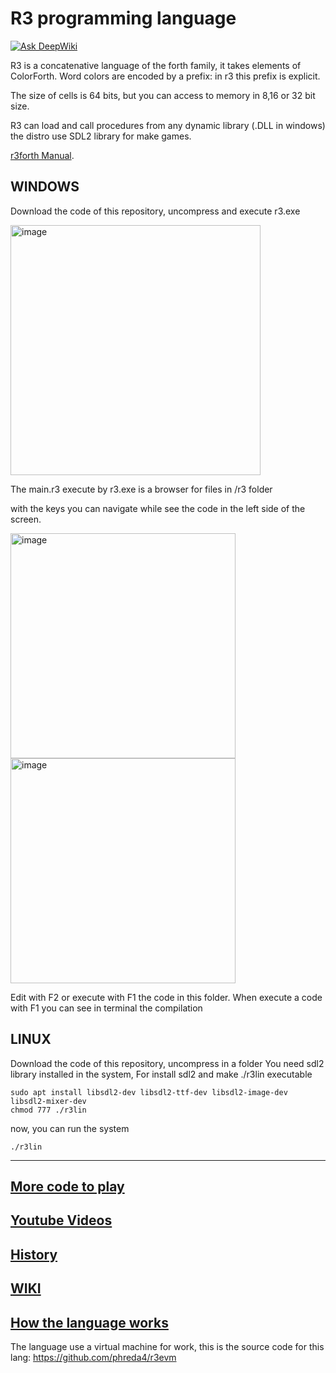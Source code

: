 # R3 programming language

[![Ask DeepWiki](https://deepwiki.com/badge.svg)](https://deepwiki.com/phreda4/r3)

R3 is a concatenative language of the forth family, it takes elements of ColorForth. 
Word colors are encoded by a prefix: in r3 this prefix is explicit.

The size of cells is 64 bits, but you can access to memory in 8,16 or 32 bit size.

R3 can load and call procedures from any dynamic library (.DLL in windows) the distro use SDL2 library for make games.

[r3forth Manual](https://github.com/phreda4/r3/wiki/r3forth-Manual).

## WINDOWS
Download the code of this repository, uncompress and execute r3.exe

<img width="400" alt="image" src="https://github.com/user-attachments/assets/5ddc3924-0463-4a59-b8d6-fa3b48c271a6" />

The main.r3 execute by r3.exe is a browser for files in /r3 folder

with the keys you can navigate while see the code in the left side of the screen.

<img width="360" alt="image" src="https://github.com/user-attachments/assets/bd0785a6-ddd1-4afc-8d35-8af8d5a5331f" /><img width="360" alt="image" src="https://github.com/user-attachments/assets/1b8edc5b-c4ed-42b6-b263-76d491cf5375" />


Edit with F2 or execute with F1 the code in this folder. When execute a code with F1 you can see in terminal the compilation

## LINUX

Download the code of this repository, uncompress in a folder
You need sdl2 library installed in the system, 
For install sdl2 and make ./r3lin executable

```
sudo apt install libsdl2-dev libsdl2-ttf-dev libsdl2-image-dev libsdl2-mixer-dev
chmod 777 ./r3lin
```

now, you can run the system

```
./r3lin
```

***

## [More code to play](https://github.com/phreda4/r3-games)

## [Youtube Videos](https://www.youtube.com/@pablohreda)

## [History](https://github.com/phreda4/r3/wiki/History)

## [WIKI](https://github.com/phreda4/r3/wiki/Welcome-to-the-r3-wiki!)

## [How the language works](https://github.com/phreda4/r3/wiki/Mini-Manual-R3)

The language use a virtual machine for work, this is the source code for this lang:
https://github.com/phreda4/r3evm

